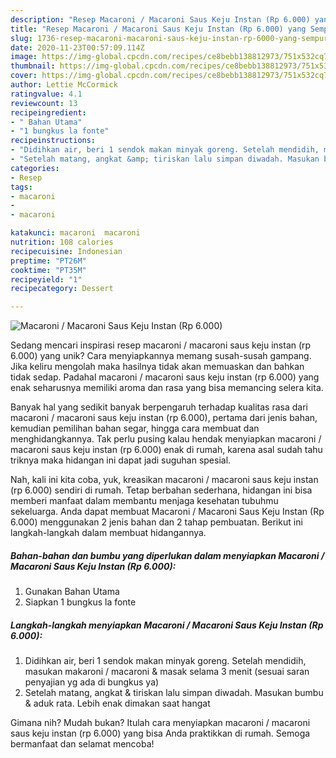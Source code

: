 ```yaml
---
description: "Resep Macaroni / Macaroni Saus Keju Instan (Rp 6.000) yang Sempurna"
title: "Resep Macaroni / Macaroni Saus Keju Instan (Rp 6.000) yang Sempurna"
slug: 1736-resep-macaroni-macaroni-saus-keju-instan-rp-6000-yang-sempurna
date: 2020-11-23T00:57:09.114Z
image: https://img-global.cpcdn.com/recipes/ce8bebb138812973/751x532cq70/macaroni-macaroni-saus-keju-instan-rp-6000-foto-resep-utama.jpg
thumbnail: https://img-global.cpcdn.com/recipes/ce8bebb138812973/751x532cq70/macaroni-macaroni-saus-keju-instan-rp-6000-foto-resep-utama.jpg
cover: https://img-global.cpcdn.com/recipes/ce8bebb138812973/751x532cq70/macaroni-macaroni-saus-keju-instan-rp-6000-foto-resep-utama.jpg
author: Lettie McCormick
ratingvalue: 4.1
reviewcount: 13
recipeingredient:
- " Bahan Utama"
- "1 bungkus la fonte"
recipeinstructions:
- "Didihkan air, beri 1 sendok makan minyak goreng. Setelah mendidih, masukan makaroni / macaroni &amp; masak selama 3 menit (sesuai saran penyajian yg ada di bungkus ya)"
- "Setelah matang, angkat &amp; tiriskan lalu simpan diwadah. Masukan bumbu &amp; aduk rata. Lebih enak dimakan saat hangat"
categories:
- Resep
tags:
- macaroni
- 
- macaroni

katakunci: macaroni  macaroni 
nutrition: 108 calories
recipecuisine: Indonesian
preptime: "PT26M"
cooktime: "PT35M"
recipeyield: "1"
recipecategory: Dessert

---
```



![Macaroni / Macaroni Saus Keju Instan (Rp 6.000)](https://img-global.cpcdn.com/recipes/ce8bebb138812973/751x532cq70/macaroni-macaroni-saus-keju-instan-rp-6000-foto-resep-utama.jpg)

Sedang mencari inspirasi resep macaroni / macaroni saus keju instan (rp 6.000) yang unik? Cara menyiapkannya memang susah-susah gampang. Jika keliru mengolah maka hasilnya tidak akan memuaskan dan bahkan tidak sedap. Padahal macaroni / macaroni saus keju instan (rp 6.000) yang enak seharusnya memiliki aroma dan rasa yang bisa memancing selera kita.

Banyak hal yang sedikit banyak berpengaruh terhadap kualitas rasa dari macaroni / macaroni saus keju instan (rp 6.000), pertama dari jenis bahan, kemudian pemilihan bahan segar, hingga cara membuat dan menghidangkannya. Tak perlu pusing kalau hendak menyiapkan macaroni / macaroni saus keju instan (rp 6.000) enak di rumah, karena asal sudah tahu triknya maka hidangan ini dapat jadi suguhan spesial.




Nah, kali ini kita coba, yuk, kreasikan macaroni / macaroni saus keju instan (rp 6.000) sendiri di rumah. Tetap berbahan sederhana, hidangan ini bisa memberi manfaat dalam membantu menjaga kesehatan tubuhmu sekeluarga. Anda dapat membuat Macaroni / Macaroni Saus Keju Instan (Rp 6.000) menggunakan 2 jenis bahan dan 2 tahap pembuatan. Berikut ini langkah-langkah dalam membuat hidangannya.

<!--inarticleads1-->

##### Bahan-bahan dan bumbu yang diperlukan dalam menyiapkan Macaroni / Macaroni Saus Keju Instan (Rp 6.000):

1. Gunakan  Bahan Utama
1. Siapkan 1 bungkus la fonte




<!--inarticleads2-->

##### Langkah-langkah menyiapkan Macaroni / Macaroni Saus Keju Instan (Rp 6.000):

1. Didihkan air, beri 1 sendok makan minyak goreng. Setelah mendidih, masukan makaroni / macaroni &amp; masak selama 3 menit (sesuai saran penyajian yg ada di bungkus ya)
1. Setelah matang, angkat &amp; tiriskan lalu simpan diwadah. Masukan bumbu &amp; aduk rata. Lebih enak dimakan saat hangat




Gimana nih? Mudah bukan? Itulah cara menyiapkan macaroni / macaroni saus keju instan (rp 6.000) yang bisa Anda praktikkan di rumah. Semoga bermanfaat dan selamat mencoba!
